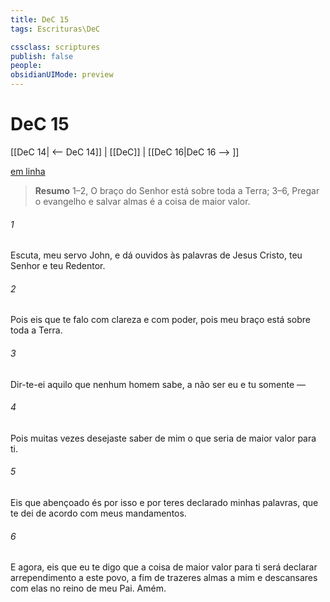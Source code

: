 ```yaml
---
title: DeC 15
tags: Escrituras\DeC

cssclass: scriptures
publish: false
people:
obsidianUIMode: preview
---
```


# DeC 15
[[DeC 14| <-- DeC 14]] | [[DeC]] | [[DeC 16|DeC 16 --> ]]

[em linha](https://churchofjesuschrist.org/study/scriptures/dc-testament/dc/15?lang=por)

> __Resumo__
1–2, O braço do Senhor está sobre toda a Terra; 3–6, Pregar o evangelho e salvar almas é a coisa de maior valor.

###### 1 
Escuta, meu servo John, e dá ouvidos às palavras de Jesus Cristo, teu Senhor e teu Redentor.

###### 2 
Pois eis que te falo com clareza e com poder, pois meu braço está sobre toda a Terra.

###### 3 
Dir-te-ei aquilo que nenhum homem sabe, a não ser eu e tu somente —

###### 4 
Pois muitas vezes desejaste saber de mim o que seria de maior valor para ti.

###### 5 
Eis que abençoado és por isso e por teres declarado minhas palavras, que te dei de acordo com meus mandamentos.

###### 6 
E agora, eis que eu te digo que a coisa de maior valor para ti será declarar arrependimento a este povo, a fim de trazeres almas a mim e descansares com elas no reino de meu Pai. Amém.

